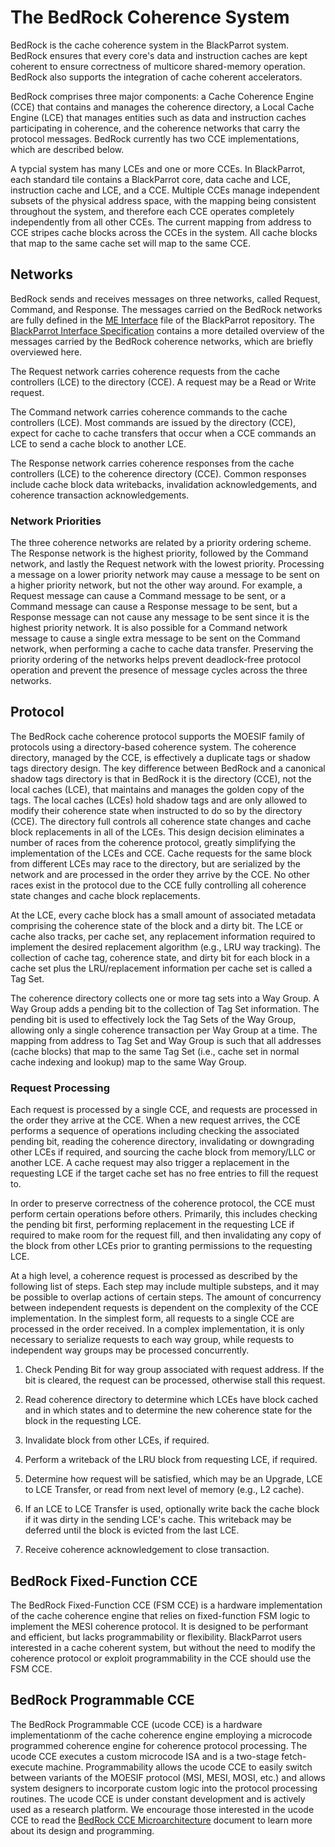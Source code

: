 # The BedRock Coherence System

BedRock is the cache coherence system in the BlackParrot system. BedRock ensures that every core's
data and instruction caches are kept coherent to ensure correctness of multicore shared-memory
operation. BedRock also supports the integration of cache coherent accelerators.

BedRock comprises three major components: a Cache Coherence Engine (CCE) that contains and
manages the coherence directory, a Local Cache Engine (LCE) that manages entities such as data
and instruction caches participating in coherence, and the coherence networks that carry the
protocol messages. BedRock currently has two CCE implementations, which are described below.

A typcial system has many LCEs and one or more CCEs. In BlackParrot, each
standard tile contains a BlackParrot core, data cache and LCE, instruction cache and LCE, and
a CCE. Multiple CCEs manage independent subsets of the physical address space, with the mapping
being consistent throughout the system, and therefore each CCE operates completely independently
from all other CCEs. The current mapping from address to CCE stripes cache blocks across the CCEs
in the system. All cache blocks that map to the same cache set will map to the same
CCE.

## Networks

BedRock sends and receives messages on three networks, called Request, Command, and Response.
The messages carried on the BedRock networks are fully defined in the
[ME Interface](../bp_common/src/include/bp_common_me_if.vh) file of the BlackParrot repository.
The [BlackParrot Interface Specification](interface_specification.md) contains a more detailed
overview of the messages carried by the BedRock coherence networks, which are briefly overviewed
here.

The Request network carries coherence requests from the cache controllers (LCE) to the directory
(CCE). A request may be a Read or Write request.

The Command network carries coherence commands to the cache controllers (LCE). Most commands are
issued by the directory (CCE), expect for cache to cache transfers that occur when a CCE commands
an LCE to send a cache block to another LCE.

The Response network carries coherence responses from the cache controllers (LCE) to the coherence
directory (CCE). Common responses include cache block data writebacks, invalidation acknowledgements,
and coherence transaction acknowledgements.

### Network Priorities

The three coherence networks are related by a priority ordering scheme. The Response network is the
highest priority, followed by the Command network, and lastly the Request network with the lowest
priority. Processing a message on a lower priority network may cause a message to be sent on a
higher priority network, but not the other way around. For example, a Request message can cause
a Command message to be sent, or a Command message can cause a Response message to be sent, but
a Response message can not cause any message to be sent since it is the highest priority network.
It is also possible for a Command network message to cause a single extra message to be sent on the
Command network, when performing a cache to cache data transfer. Preserving the priority ordering
of the networks helps prevent deadlock-free protocol operation and prevent the presence of
message cycles across the three networks.

## Protocol

The BedRock cache coherence protocol supports the MOESIF family of protocols using a directory-based
coherence system. The coherence directory, managed by the CCE, is effectively a duplicate tags or
shadow tags directory design. The key difference between BedRock and a canonical shadow tags
directory is that in BedRock it is the directory (CCE), not the local caches (LCE), that maintains
and manages the golden copy of the tags. The local caches (LCEs) hold shadow tags and are only
allowed to modify their coherence state when instructed to do so by the directory (CCE). The
directory full controls all coherence state changes and cache block replacements in all of the
LCEs. This design decision eliminates a number of races from the coherence protocol, greatly
simplifying the implementation of the LCEs and CCE. Cache requests for the same block from
different LCEs may race to the directory, but are serialized by the network and are processed
in the order they arrive by the CCE. No other races exist in the protocol due to the CCE fully
controlling all coherence state changes and cache block replacements.

At the LCE, every cache block has a small amount of associated metadata comprising the coherence
state of the block and a dirty bit. The LCE or cache also tracks, per cache set, any replacement
information required to implement the desired replacement algorithm (e.g., LRU way tracking). The
collection of cache tag, coherence state, and dirty bit for each block in a cache set plus the
LRU/replacement information per cache set is called a Tag Set.

The coherence directory collects one or more tag sets into a Way Group. A Way Group adds a pending
bit to the collection of Tag Set information. The pending bit is used to effectively lock the Tag
Sets of the Way Group, allowing only a single coherence transaction per Way Group at a time. The
mapping from address to Tag Set and Way Group is such that all addresses (cache blocks) that map
to the same Tag Set (i.e., cache set in normal cache indexing and lookup) map to the same
Way Group.

### Request Processing

Each request is processed by a single CCE, and requests are processed in the order they arrive at
the CCE. When a new request arrives, the CCE performs a sequence of operations including checking
the associated pending bit, reading the coherence directory, invalidating or downgrading other LCEs
if required, and sourcing the cache block from memory/LLC or another LCE. A cache request may also
trigger a replacement in the requesting LCE if the target cache set has no free entries to fill
the request to.

In order to preserve correctness of the coherence protocol, the CCE must perform certain operations
before others. Primarily, this includes checking the pending bit first, performing replacement
in the requesting LCE if required to make room for the request fill, and then invalidating any
copy of the block from other LCEs prior to granting permissions to the requesting LCE.

At a high level, a coherence request is processed as described by the following list of steps. Each step
may include multiple substeps, and it may be possible to overlap actions of certain steps. The
amount of concurrency between independent requests is dependent on the complexity of the CCE
implementation. In the simplest form, all requests to a single CCE are processed in the order
received. In a complex implementation, it is only necessary to serialize requests to each way group,
while requests to independent way groups may be processed concurrently.

1. Check Pending Bit for way group associated with request address. If the bit is cleared,
   the request can be processed, otherwise stall this request.

2. Read coherence directory to determine which LCEs have block cached and in which states and to
   determine the new coherence state for the block in the requesting LCE.

3. Invalidate block from other LCEs, if required.

4. Perform a writeback of the LRU block from requesting LCE, if required.

5. Determine how request will be satisfied, which may be an Upgrade, LCE to LCE Transfer,
   or read from next level of memory (e.g., L2 cache).

6. If an LCE to LCE Transfer is used, optionally write back the cache block if it was dirty in the
   sending LCE's cache. This writeback may be deferred until the block is evicted from the last LCE.

7. Receive coherence acknowledgement to close transaction.

## BedRock Fixed-Function CCE

The BedRock Fixed-Function CCE (FSM CCE) is a hardware implementation of the cache coherence engine
that relies on fixed-function FSM logic to implement the MESI coherence protocol. It is designed
to be performant and efficient, but lacks programmability or flexibility. BlackParrot users
interested in a cache coherent system, but without the need to modify the coherence protocol or
exploit programmability in the CCE should use the FSM CCE.

## BedRock Programmable CCE

The BedRock Programmable CCE (ucode CCE) is a hardware implementationm of the cache coherence engine
employing a microcode programmed coherence engine for coherence protocol processing. The ucode CCE
executes a custom microcode ISA and is a two-stage fetch-execute machine. Programmability allows the
ucode CCE to easily switch between variants of the MOESIF protocol (MSI, MESI, MOSI, etc.) and
allows system designers to incorporate custom logic into the protocol processing routines. The ucode
CCE is under constant development and is actively used as a research platform. We encourage those
interested in the ucode CCE to read the [BedRock CCE Microarchitecture](bedrock_uarch_guide.md)
document to learn more about its design and programming.

